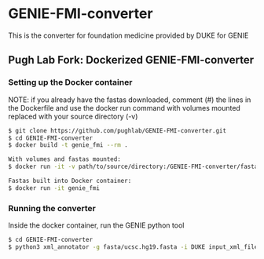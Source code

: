 # GENIE-FMI-converter
This is the converter for foundation medicine provided by DUKE for GENIE

## Pugh Lab Fork: Dockerized GENIE-FMI-converter


### Setting up the Docker container
NOTE: if you already have the fastas downloaded, comment (#) the lines in the Dockerfile and use the docker run command with volumes mounted replaced with your source directory (-v) 

```sh
$ git clone https://github.com/pughlab/GENIE-FMI-converter.git 
$ cd GENIE-FMI-converter
$ docker build -t genie_fmi --rm . 

With volumes and fastas mounted:
$ docker run -it -v path/to/source/directory:/GENIE-FMI-converter/fasta genie_fmi 

Fastas built into Docker container:
$ docker run -it genie_fmi 
```

### Running the converter
Inside the docker container, run the GENIE python tool 
```sh
$ cd GENIE-FMI-converter
$ python3 xml_annotator -g fasta/ucsc.hg19.fasta -i DUKE input_xml_file_list.txt ResultsReport.2.1.xsd 
```






